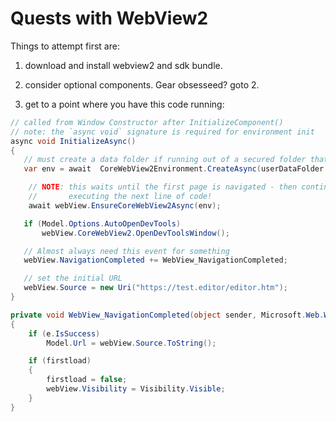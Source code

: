 ﻿# Quests with WebView2

Things to attempt first are:

1. download and install webview2 and sdk bundle.

2. consider optional components. Gear obsesseed? goto 2.

3. get to a point where you have this code running:

```csharp
// called from Window Constructor after InitializeComponent()
// note: the `async void` signature is required for environment init
async void InitializeAsync()
{
   // must create a data folder if running out of a secured folder that can't write like Program Files
   var env = await  CoreWebView2Environment.CreateAsync(userDataFolder: 	Path.Combine(Path.GetTempPath(),"MarkdownMonster_Browser"));

    // NOTE: this waits until the first page is navigated - then continues
    //       executing the next line of code!
    await webView.EnsureCoreWebView2Async(env);

   if (Model.Options.AutoOpenDevTools)
       webView.CoreWebView2.OpenDevToolsWindow();

   // Almost always need this event for something
   webView.NavigationCompleted += WebView_NavigationCompleted;

   // set the initial URL
   webView.Source = new Uri("https://test.editor/editor.htm");
}

private void WebView_NavigationCompleted(object sender, Microsoft.Web.WebView2.Core.CoreWebView2NavigationCompletedEventArgs e)
{
    if (e.IsSuccess)
        Model.Url = webView.Source.ToString();

    if (firstload)
    {
        firstload = false;
        webView.Visibility = Visibility.Visible;
    }
}
